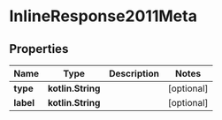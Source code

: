 
# InlineResponse2011Meta

## Properties
Name | Type | Description | Notes
------------ | ------------- | ------------- | -------------
**type** | **kotlin.String** |  |  [optional]
**label** | **kotlin.String** |  |  [optional]




